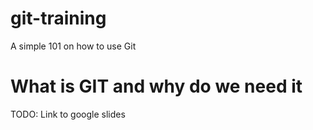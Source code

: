 # git-training
A simple 101 on how to use Git

# What is GIT and why do we need it

TODO: Link to google slides
